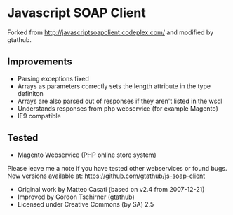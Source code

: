 Javascript SOAP Client
======================

Forked from http://javascriptsoapclient.codeplex.com/ and modified by gtathub.

Improvements
------------

* Parsing exceptions fixed
* Arrays as parameters correctly sets the length attribute in the type definiton
* Arrays are also parsed out of responses if they aren't listed in the wsdl
* Understands responses from php webservice (for example Magento)
* IE9 compatible

Tested
------

* Magento Webservice (PHP online store system)

Please leave me a note if you have tested other webservices or found bugs.
New versions available at: https://github.com/gtathub/js-soap-client

* Original work by Matteo Casati (based on v2.4 from 2007-12-21)
* Improved by Gordon Tschirner ([gtathub](https://github.com/gtathub))
* Licensed under Creative Commons (by SA) 2.5
